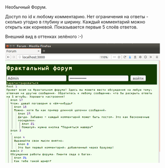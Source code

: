 Необычный Форум.

Доступ по id к любому комментарию.
Нет ограничения на ответы - сколько угодно в глубину и ширину.
Каждый комментарий можно открыть как корневой.
Показывается первые 5 слоёв ответов.

Внешний вид в оттенках зелёного :-)

![Главная страница](front_page.png)
